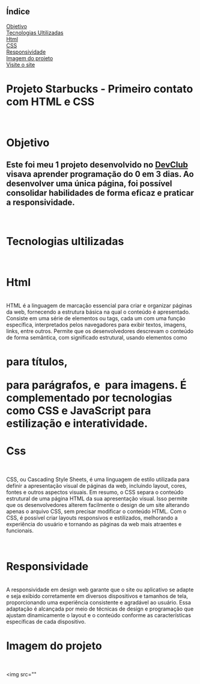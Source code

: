 ## Índice
<a href="#objetivo"> Objetivo </a>  <br>
<a href="#tecnologias"> Tecnologias Ultilizadas   </a> <br>
<a href="#html"> Html  </a> <br>
<a href="#css"> CSS </a> <br>
<a href="#responsividade"> Responsividade  </a> <br>
<a href="#imagem">Imagem do projeto </a><br>
<a href="https://starbuckscss.netlify.app/"> Visite o site </a> <br>

<h1> Projeto Starbucks - Primeiro contato com HTML e CSS </h1>
 
 <br>


<h1 id="objetivo"> Objetivo </h1>
 
 <h2> 
Este foi meu 1 projeto desenvolvido no <a href="https://rodolfomori.com.br/devclub"> DevClub </a> visava aprender programação do 0 em 3 dias. Ao desenvolver uma única página, foi possível consolidar habilidades de forma eficaz e praticar a responsividade.  </h2>
<br>

<h1 id="tecnologias"> Tecnologias ultilizadas </h1>
<br>

<h1 id="html"> Html </h1>

<br>
HTML é a linguagem de marcação essencial para criar e organizar páginas da web, fornecendo a estrutura básica na qual o conteúdo é apresentado. Consiste em uma série de elementos ou tags, cada um com uma função específica, interpretados pelos navegadores para exibir textos, imagens, links, entre outros. Permite que os desenvolvedores descrevam o conteúdo de forma semântica, com significado estrutural, usando elementos como <h1> para títulos, <p> para parágrafos, e <img> para imagens. É complementado por tecnologias como CSS e JavaScript para estilização e interatividade.
<br>

<h1 id = "css"> Css </h1>
<br>

CSS, ou Cascading Style Sheets, é uma linguagem de estilo utilizada para definir a apresentação visual de páginas da web, incluindo layout, cores, fontes e outros aspectos visuais. Em resumo, o CSS separa o conteúdo estrutural de uma página HTML da sua apresentação visual. Isso permite que os desenvolvedores alterem facilmente o design de um site alterando apenas o arquivo CSS, sem precisar modificar o conteúdo HTML. Com o CSS, é possível criar layouts responsivos e estilizados, melhorando a experiência do usuário e tornando as páginas da web mais atraentes e funcionais.

<br>

<h1 id="responsividade">  Responsividade  </h1>
<br>
 A responsividade em design web garante que o site ou aplicativo se adapte e seja exibido corretamente em diversos dispositivos e tamanhos de tela, proporcionando uma experiência consistente e agradável ao usuário. Essa adaptação é alcançada por meio de técnicas de design e programação que ajustam dinamicamente o layout e o conteúdo conforme as características específicas de cada dispositivo.
 
<br>


<h1 id="imagem"> Imagem do projeto </h1>

<br>

<img src=""
